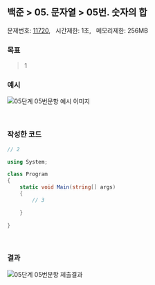 
## 백준 > 05. 문자열 > 05번. 숫자의 합     
문제번호: [11720](https://www.acmicpc.net/problem/11720), &nbsp; 시간제한: 1초, &nbsp; 메모리제한: 256MB

### 목표     
> 1    

### 예시
![05단계 05번문항 예시 이미지](00/Example_Image_05.png)

<br>

### 작성한 코드   

```cs
// 2

using System;

class Program
{
    static void Main(string[] args)
    {        
        // 3

    }
    
}
```

<br>

### 결과    

![05단계 05번문항 제출결과](00/result_05.png)